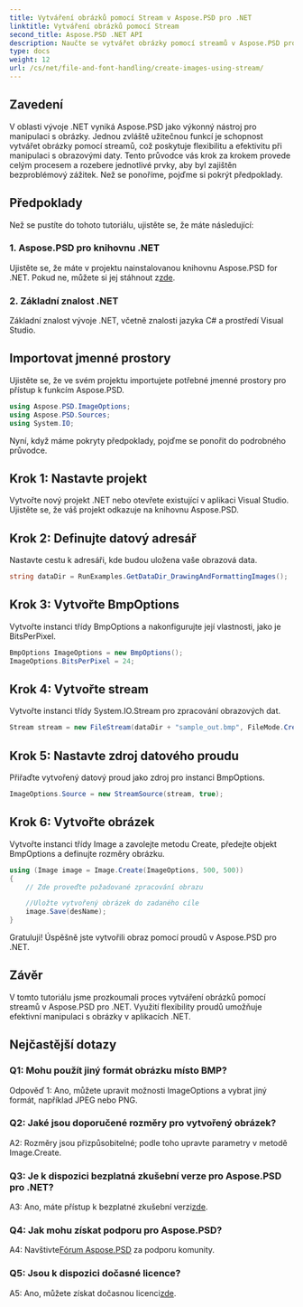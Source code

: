 ```yaml
---
title: Vytváření obrázků pomocí Stream v Aspose.PSD pro .NET
linktitle: Vytváření obrázků pomocí Stream
second_title: Aspose.PSD .NET API
description: Naučte se vytvářet obrázky pomocí streamů v Aspose.PSD pro .NET. Postupujte podle našeho podrobného průvodce pro efektivní manipulaci s obrázky.
type: docs
weight: 12
url: /cs/net/file-and-font-handling/create-images-using-stream/
---
```

## Zavedení

V oblasti vývoje .NET vyniká Aspose.PSD jako výkonný nástroj pro manipulaci s obrázky. Jednou zvláště užitečnou funkcí je schopnost vytvářet obrázky pomocí streamů, což poskytuje flexibilitu a efektivitu při manipulaci s obrazovými daty. Tento průvodce vás krok za krokem provede celým procesem a rozebere jednotlivé prvky, aby byl zajištěn bezproblémový zážitek. Než se ponoříme, pojďme si pokrýt předpoklady.

## Předpoklady

Než se pustíte do tohoto tutoriálu, ujistěte se, že máte následující:

### 1. Aspose.PSD pro knihovnu .NET
 Ujistěte se, že máte v projektu nainstalovanou knihovnu Aspose.PSD for .NET. Pokud ne, můžete si jej stáhnout z[zde](https://releases.aspose.com/psd/net/).

### 2. Základní znalost .NET
Základní znalost vývoje .NET, včetně znalosti jazyka C# a prostředí Visual Studio.

## Importovat jmenné prostory

Ujistěte se, že ve svém projektu importujete potřebné jmenné prostory pro přístup k funkcím Aspose.PSD.

```csharp
using Aspose.PSD.ImageOptions;
using Aspose.PSD.Sources;
using System.IO;
```

Nyní, když máme pokryty předpoklady, pojďme se ponořit do podrobného průvodce.

## Krok 1: Nastavte projekt

Vytvořte nový projekt .NET nebo otevřete existující v aplikaci Visual Studio. Ujistěte se, že váš projekt odkazuje na knihovnu Aspose.PSD.

## Krok 2: Definujte datový adresář

Nastavte cestu k adresáři, kde budou uložena vaše obrazová data.

```csharp
string dataDir = RunExamples.GetDataDir_DrawingAndFormattingImages();
```

## Krok 3: Vytvořte BmpOptions

Vytvořte instanci třídy BmpOptions a nakonfigurujte její vlastnosti, jako je BitsPerPixel.

```csharp
BmpOptions ImageOptions = new BmpOptions();
ImageOptions.BitsPerPixel = 24;
```

## Krok 4: Vytvořte stream

Vytvořte instanci třídy System.IO.Stream pro zpracování obrazových dat.

```csharp
Stream stream = new FileStream(dataDir + "sample_out.bmp", FileMode.Create);
```

## Krok 5: Nastavte zdroj datového proudu

Přiřaďte vytvořený datový proud jako zdroj pro instanci BmpOptions.

```csharp
ImageOptions.Source = new StreamSource(stream, true);
```

## Krok 6: Vytvořte obrázek

Vytvořte instanci třídy Image a zavolejte metodu Create, předejte objekt BmpOptions a definujte rozměry obrázku.

```csharp
using (Image image = Image.Create(ImageOptions, 500, 500))
{
    // Zde proveďte požadované zpracování obrazu

    //Uložte vytvořený obrázek do zadaného cíle
    image.Save(desName);
}
```

Gratuluji! Úspěšně jste vytvořili obraz pomocí proudů v Aspose.PSD pro .NET.

## Závěr

V tomto tutoriálu jsme prozkoumali proces vytváření obrázků pomocí streamů v Aspose.PSD pro .NET. Využití flexibility proudů umožňuje efektivní manipulaci s obrázky v aplikacích .NET.

## Nejčastější dotazy

### Q1: Mohu použít jiný formát obrázku místo BMP?

Odpověď 1: Ano, můžete upravit možnosti ImageOptions a vybrat jiný formát, například JPEG nebo PNG.

### Q2: Jaké jsou doporučené rozměry pro vytvořený obrázek?

A2: Rozměry jsou přizpůsobitelné; podle toho upravte parametry v metodě Image.Create.

### Q3: Je k dispozici bezplatná zkušební verze pro Aspose.PSD pro .NET?

 A3: Ano, máte přístup k bezplatné zkušební verzi[zde](https://releases.aspose.com/).

### Q4: Jak mohu získat podporu pro Aspose.PSD?

 A4: Navštivte[Fórum Aspose.PSD](https://forum.aspose.com/c/psd/34) za podporu komunity.

### Q5: Jsou k dispozici dočasné licence?

 A5: Ano, můžete získat dočasnou licenci[zde](https://purchase.aspose.com/temporary-license/).